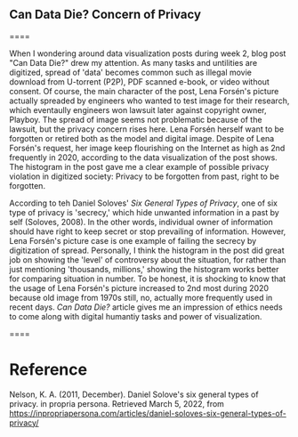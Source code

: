 ## Can Data Die? Concern of Privacy
====

When I wondering around data visualization posts during week 2, blog post "Can Data Die?" drew my attention. As many tasks and untilities are digitized, spread of 'data' becomes common such as illegal movie download from U-torrent (P2P), PDF scanned e-book, or video without consent. Of course, the main character of the post, Lena Forsén's picture actually spreaded by engineers who wanted to test image for their research, which eventaully engineers won lawsuit later against copyright owner, Playboy. The spread of image seems not problematic because of the lawsuit, but the privacy concern rises here. Lena Forsén herself want to be forgotten or retired both as the model and digital image. Despite of Lena Forsén's request, her image keep flourishing on the Internet as high as 2nd frequently in 2020, according to the data visualization of the post shows. The histogram in the post gave me a clear example of possible privacy violation in digitized society: Privacy to be forgotten from past, right to be forgotten.

According to teh Daniel Soloves' _Six General Types of Privacy_, one of six type of privacy is 'secrecy,' which hide unwanted information in a past by self (Soloves, 2008). In the other words, individual owner of information should have right to keep secret or stop prevailing of information. However, Lena Forsén's picture case is one example of failing the secrecy by digitization of spread. Personally, I think the histogram in the post did great job on showing the 'level' of controversy about the situation, for rather than just mentioning 'thousands, millions,' showing the histogram works better for comparing situation in number. To be honest, it is shocking to know that the usage of  Lena Forsén's picture increased to 2nd most during 2020 because old image from 1970s still, no, actually more frequently used in recent days. _Can Data Die?_ article gives me an impression of ethics needs to come along with digital humantiy tasks and power of visualization.

====
 # Reference
 Nelson, K. A. (2011, December). Daniel Solove's six general types of privacy. in propria persona. Retrieved March 5, 2022, from https://inpropriapersona.com/articles/daniel-soloves-six-general-types-of-privacy/
